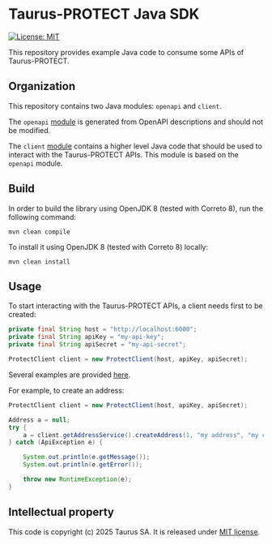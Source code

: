 # Taurus-PROTECT Java SDK

[![License: MIT](https://img.shields.io/badge/License-MIT-yellow.svg)](https://opensource.org/licenses/MIT)

This repository provides example Java code to consume some APIs of Taurus-PROTECT.

## Organization

This repository contains two Java modules: `openapi` and  `client`.

The `openapi` [module](openapi) is generated from OpenAPI descriptions and should not be modified.

The `client` [module](client) contains a higher level Java code that should be used to interact with the Taurus-PROTECT
APIs. This module is based on the `openapi` module.

## Build

In order to build the library using OpenJDK 8 (tested with Correto 8), run the following command:

```
mvn clean compile
```

To install it using OpenJDK 8 (tested with Correto 8) locally:

```
mvn clean install
```

## Usage

To start interacting with the Taurus-PROTECT APIs, a client needs first to be created:

```java
private final String host = "http://localhost:6000";
private final String apiKey = "my-api-key";
private final String apiSecret = "my-api-secret";

ProtectClient client = new ProtectClient(host, apiKey, apiSecret);
```

Several examples are
provided [here](client/src/test/java/com/taurushq/sdk/protect/client/ProtectClientIntegrationTest.java).

For example, to create an address:

```java
ProtectClient client = new ProtectClient(host, apiKey, apiSecret);

Address a = null;
try {
    a = client.getAddressService().createAddress(1, "my address", "my comment", "");
} catch (ApiException e) {

    System.out.println(e.getMessage());
    System.out.println(e.getError());

    throw new RuntimeException(e);
}
```

## Intellectual property

This code is copyright (c) 2025 Taurus SA. It is released under [MIT license](./LICENSE).
